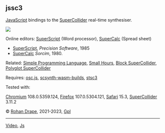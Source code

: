 jssc3
-----

[JavaScript](https://dl.acm.org/doi/abs/10.1145/3386327) bindings to the
[SuperCollider](http://audiosynth.com/) real-time synthesiser.

![](sw/jssc3/png/superscript.2.png)

Online editors:
[SuperScript](http://superscript.rohandrape.net/) (Word processor),
[SuperCalc](http://supercalc.rohandrape.net/) (Spread sheet)

- [SuperScript](https://archive.org/details/SuperScript_Word_Processor_for_the_128_1995_Precision_Software/mode/2up), _Precision Software_, 1985
- [SuperCalc](https://museum.syssrc.com/artifact/exhibits/807/) _Sorcim_, 1980.

Related:
[Simple Programming Language](https://rohandrape.net/t/spl),
[Small Hours](http://smallhours.rohandrape.net/),
[Block SuperCollider](http://blksc3.rohandrape.net/),
[Polyglot SuperCollider](https://rohandrape.net/pub/hsc3-graphs/polyglot.html)

Requires:
[osc.js](https://github.com/colinbdclark/osc.js),
[scsynth-wasm-builds](http://rohandrape.net/t/scsynth-wasm-builds),
[stsc3](http://rohandrape.net/t/stsc3)

Tested with:

[Chromium](https://www.chromium.org/) 108.0.5359.124,
[Firefox](https://www.mozilla.org/firefox/) 107.0.5304.121,
[Safari](https://apple.com/safari/) 15.3,
[SuperCollider](https://www.audiosynth.com/) 3.11.2

© [Rohan Drape](http://rohandrape.net/), 2021-2023, [Gpl](http://gnu.org/copyleft/)

* * *

[Video](https://rohandrape.net/?t=jssc3&e=md/video.md),
[Js](https://developer.mozilla.org/en-US/docs/Web/JavaScript)
